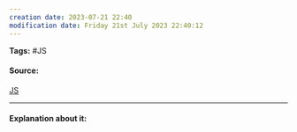```yaml
---
creation date: 2023-07-21 22:40
modification date: Friday 21st July 2023 22:40:12
---
```


**Tags:** #JS 

#### Source:
[JS](https://javascript.info/types)

--------------------------------------

#### Explanation about it:

